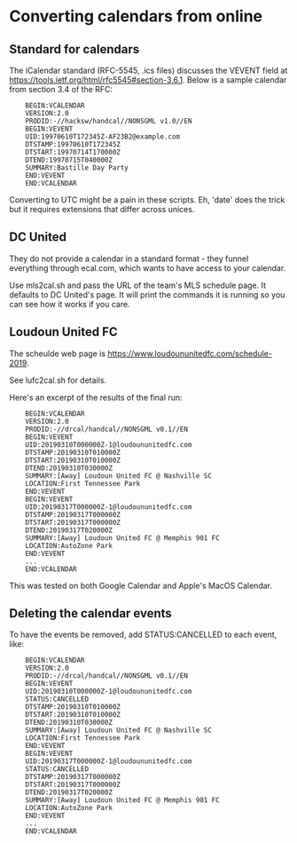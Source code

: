 # Converting calendars from online

## Standard for calendars

The iCalendar standard (RFC-5545, .ics files) discusses the VEVENT field at
https://tools.ietf.org/html/rfc5545#section-3.6.1. Below is a sample calendar
from section 3.4 of the RFC:

```
    BEGIN:VCALENDAR
    VERSION:2.0
    PRODID:-//hacksw/handcal//NONSGML v1.0//EN
    BEGIN:VEVENT
    UID:19970610T172345Z-AF23B2@example.com
    DTSTAMP:19970610T172345Z
    DTSTART:19970714T170000Z
    DTEND:19970715T040000Z
    SUMMARY:Bastille Day Party
    END:VEVENT
    END:VCALENDAR
```

Converting to UTC might be a pain in these scripts. Eh, 'date' does the trick
but it requires extensions that differ across unices.

## DC United

They do not provide a calendar in a standard format - they funnel everything
through ecal.com, which wants to have access to your calendar.

Use mls2cal.sh and pass the URL of the team's MLS schedule page. It defaults
to DC United's page. It will print the commands it is running so you can see
how it works if you care.

## Loudoun United FC

The scheulde web page is https://www.loudoununitedfc.com/schedule-2019.

See lufc2cal.sh for details.

Here's an excerpt of the results of the final run:

```
    BEGIN:VCALENDAR
    VERSION:2.0
    PRODID:-//drcal/handcal//NONSGML v0.1//EN
    BEGIN:VEVENT
    UID:20190310T000000Z-1@loudoununitedfc.com
    DTSTAMP:20190310T010000Z
    DTSTART:20190310T010000Z
    DTEND:20190310T030000Z
    SUMMARY:[Away] Loudoun United FC @ Nashville SC
    LOCATION:First Tennessee Park
    END:VEVENT
    BEGIN:VEVENT
    UID:20190317T000000Z-1@loudoununitedfc.com
    DTSTAMP:20190317T000000Z
    DTSTART:20190317T000000Z
    DTEND:20190317T020000Z
    SUMMARY:[Away] Loudoun United FC @ Memphis 901 FC
    LOCATION:AutoZone Park
    END:VEVENT
    ...
    END:VCALENDAR
```

This was tested on both Google Calendar and Apple's MacOS Calendar.

## Deleting the calendar events

To have the events be removed, add STATUS:CANCELLED to each event, like:

```
    BEGIN:VCALENDAR
    VERSION:2.0
    PRODID:-//drcal/handcal//NONSGML v0.1//EN
    BEGIN:VEVENT
    UID:20190310T000000Z-1@loudoununitedfc.com
    STATUS:CANCELLED
    DTSTAMP:20190310T010000Z
    DTSTART:20190310T010000Z
    DTEND:20190310T030000Z
    SUMMARY:[Away] Loudoun United FC @ Nashville SC
    LOCATION:First Tennessee Park
    END:VEVENT
    BEGIN:VEVENT
    UID:20190317T000000Z-1@loudoununitedfc.com
    STATUS:CANCELLED
    DTSTAMP:20190317T000000Z
    DTSTART:20190317T000000Z
    DTEND:20190317T020000Z
    SUMMARY:[Away] Loudoun United FC @ Memphis 901 FC
    LOCATION:AutoZone Park
    END:VEVENT
    ...
    END:VCALENDAR
```



